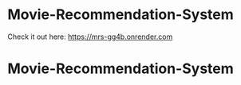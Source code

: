 ﻿# Movie-Recommendation-System
Check it out here: https://mrs-gg4b.onrender.com
# Movie-Recommendation-System

